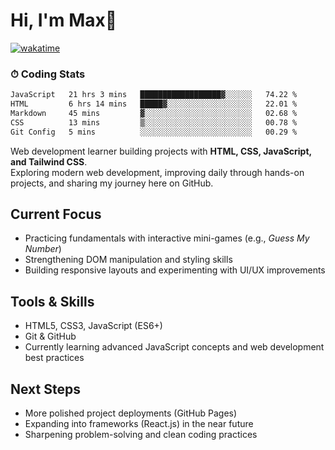 # Hi, I'm Max👋

[![wakatime](https://wakatime.com/badge/user/5f357981-1e66-44ef-ae81-f181857a2d5e.svg)](https://wakatime.com/@5f357981-1e66-44ef-ae81-f181857a2d5e)
### ⏱ Coding Stats
<!--START_SECTION:waka-->

```txt
JavaScript   21 hrs 3 mins   ██████████████████▓░░░░░░   74.22 %
HTML         6 hrs 14 mins   █████▓░░░░░░░░░░░░░░░░░░░   22.01 %
Markdown     45 mins         ▓░░░░░░░░░░░░░░░░░░░░░░░░   02.68 %
CSS          13 mins         ▒░░░░░░░░░░░░░░░░░░░░░░░░   00.78 %
Git Config   5 mins          ░░░░░░░░░░░░░░░░░░░░░░░░░   00.29 %
```

<!--END_SECTION:waka-->

Web development learner building projects with **HTML, CSS, JavaScript, and Tailwind CSS**.  
Exploring modern web development, improving daily through hands-on projects, and sharing my journey here on GitHub.

## Current Focus
- Practicing fundamentals with interactive mini-games (e.g., *Guess My Number*)  
- Strengthening DOM manipulation and styling skills  
- Building responsive layouts and experimenting with UI/UX improvements  

## Tools & Skills
- HTML5, CSS3, JavaScript (ES6+)  
- Git & GitHub  
- Currently learning advanced JavaScript concepts and web development best practices  

## Next Steps
- More polished project deployments (GitHub Pages)  
- Expanding into frameworks (React.js) in the near future  
- Sharpening problem-solving and clean coding practices  



